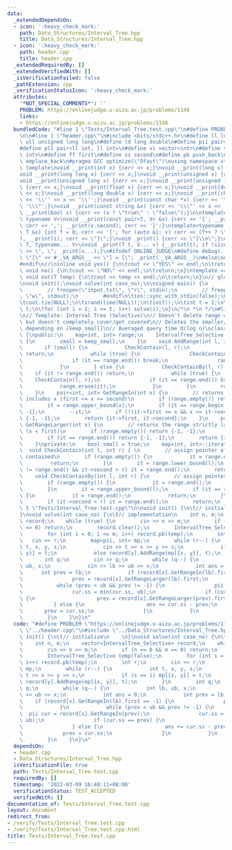 ```yaml
---
data:
  _extendedDependsOn:
  - icon: ':heavy_check_mark:'
    path: Data_Structures/Interval_Tree.hpp
    title: Data_Structures/Interval_Tree.hpp
  - icon: ':heavy_check_mark:'
    path: header.cpp
    title: header.cpp
  _extendedRequiredBy: []
  _extendedVerifiedWith: []
  _isVerificationFailed: false
  _pathExtension: cpp
  _verificationStatusIcon: ':heavy_check_mark:'
  attributes:
    '*NOT_SPECIAL_COMMENTS*': ''
    PROBLEM: https://onlinejudge.u-aizu.ac.jp/problems/1148
    links:
    - https://onlinejudge.u-aizu.ac.jp/problems/1148
  bundledCode: "#line 1 \"Tests/Interval_Tree.test.cpp\"\n#define PROBLEM \"https://onlinejudge.u-aizu.ac.jp/problems/1148\"\
    \n\n#line 1 \"header.cpp\"\n#include <bits/stdc++.h>\n#define ll long long\n#define\
    \ ull unsigned long long\n#define ld long double\n#define pii pair<int, int>\n\
    #define pll pair<ll int, ll int>\n#define vi vector<int>\n#define vl vector<ll\
    \ int>\n#define ff first\n#define ss second\n#define pb push_back\n#define eb\
    \ emplace_back\n#pragma GCC optimize(\"Ofast\")\nusing namespace std;\n// debug\
    \ template\nvoid __print(int x) {cerr << x;}\nvoid __print(long x) {cerr << x;}\n\
    void __print(long long x) {cerr << x;}\nvoid __print(unsigned x) {cerr << x;}\n\
    void __print(unsigned long x) {cerr << x;}\nvoid __print(unsigned long long x)\
    \ {cerr << x;}\nvoid __print(float x) {cerr << x;}\nvoid __print(double x) {cerr\
    \ << x;}\nvoid __print(long double x) {cerr << x;}\nvoid __print(char x) {cerr\
    \ << '\\'' << x << '\\'';}\nvoid __print(const char *x) {cerr << '\\\"' << x <<\
    \ '\\\"';}\nvoid __print(const string &x) {cerr << '\\\"' << x << '\\\"';}\nvoid\
    \ __print(bool x) {cerr << (x ? \"true\" : \"false\");}\n\ntemplate<typename T,\
    \ typename V>\nvoid __print(const pair<T, V> &x) {cerr << '{'; __print(x.first);\
    \ cerr << ','; __print(x.second); cerr << '}';}\ntemplate<typename T>\nvoid __print(const\
    \ T &x) {int f = 0; cerr << '{'; for (auto &i: x) cerr << (f++ ? \",\" : \"\"\
    ), __print(i); cerr << \"}\";}\nvoid _print() {cerr << \"]\\n\";}\ntemplate <typename\
    \ T, typename... V>\nvoid _print(T t, V... v) {__print(t); if (sizeof...(v)) cerr\
    \ << \", \"; _print(v...);}\n#ifndef ONLINE_JUDGE\n#define debug(...) cerr <<\
    \ \"[\" << #__VA_ARGS__ << \"] = [\"; _print(__VA_ARGS__)\n#else\n#define debug(...)\n\
    #endif\n//\ninline void yes() {\n\tcout << \"YES\" << endl;\n\treturn;\n}\ninline\
    \ void no() {\n\tcout << \"NO\" << endl;\n\treturn;\n}\ntemplate <class T>\ninline\
    \ void out(T temp) {\n\tcout << temp << endl;\n\treturn;\n}\n// global variables\n\
    \nvoid init();\nvoid solve(int case_no);\n\nsigned main() {\n        #ifndef ONLINE_JUDGE\n\
    \        // freopen(\"input.txt\", \"r\", stdin);\n        // freopen(\"output.txt\"\
    , \"w\", stdout);\n        #endif\n\tios::sync_with_stdio(false);\n\tcin.tie(NULL);\n\
    \tcout.tie(NULL);\n\tsrand(time(NULL));\n\tinit();\n\tint t = 1;\n\t// cin >>\
    \ t;\n\tfor (int i = 1; i <= t; i++) solve(i);\n}\n/*\n *\n */\n#line 1 \"Data_Structures/Interval_Tree.hpp\"\
    \n// Template: Interval Tree (Selective)\n// Doesn't delete range when it overlaps\
    \ but doesn't completely cover/get covered\n// Deletes the smaller/larger interval\
    \ depending on [keep_small]\n// Averaged query time O(log n)\nclass IntervalTree_Selective\
    \ {\npublic:\n    map<int, int> range;\n    IntervalTree_Selective(bool keep_small)\
    \ {\n        small = keep_small;\n    }\n    void AddRange(int l, int r) {\n \
    \       if (small) {\n            CheckContain(l, r);\n            if (it != range.end())\
    \ return;\n            while (true) {\n                CheckContainBy(l, r);\n\
    \                if (it == range.end()) break;\n                range.erase(it);\n\
    \            }\n        } else {\n            CheckContainBy(l, r);\n        \
    \    if (it != range.end()) return;\n            while (true) {\n            \
    \    CheckContain(l, r);\n                if (it == range.end()) break;\n    \
    \            range.erase(it);\n            }\n        }\n        range[l] = r;\n\
    \    }\n    pair<int, int> GetRangeIn(int x) {\n        // returns the range which\
    \ includes x (first <= x <= second)\n        if (range.empty()) return {-1, -1};\n\
    \        it = range.upper_bound(x);\n        if (it == range.begin()) return {-1,\
    \ -1};\n        --it;\n        if (!(it->first <= x && x <= it->second)) return\
    \ {-1, -1};\n        return {it->first, it->second};\n    }\n    pair<int, int>\
    \ GetRangeLarger(int x) {\n        // returns the range strictly larger than x\
    \ (x < first)\n        if (range.empty()) return {-1, -1};\n        it = range.upper_bound(x);\n\
    \        if (it == range.end()) return {-1, -1};\n        return {it->first, it->second};\n\
    \    }\nprivate:\n    bool small = true;\n    map<int, int>::iterator it;\n  \
    \  void CheckContain(int l, int r) { \n        // assign pointer of range being\
    \ contained\n        if (range.empty()) {\n            it = range.end();\n   \
    \         return;\n        }\n        it = range.lower_bound(l);\n        if (it\
    \ != range.end() && it->second > r) it = range.end();\n        return;\n    }\n\
    \    void CheckContainBy(int l, int r) {\n        // assign pointer of range containing\n\
    \        if (range.empty()) {\n            it = range.end();\n            return;\n\
    \        }\n        it = range.upper_bound(l);\n        if (it == range.begin())\
    \ {\n            it = range.end();\n            return;\n        }\n        --it;\n\
    \        if (it->second < r) it = range.end();\n        return;\n    }\n};\n#line\
    \ 5 \"Tests/Interval_Tree.test.cpp\"\n\nvoid init() {\n\t// initialize\n    \n\
    }\nvoid solve(int case_no) {\n\t// implementation\n    int n, m;\n    vector<IntervalTree_Selective>\
    \ record;\n    while (true) {\n        cin >> n >> m;\n        if (n == 0 && m\
    \ == 0) return;\n        record.clear();\n        IntervalTree_Selective temp(false);\n\
    \        for (int i = 0; i <= m; i++) record.pb(temp);\n        int r;\n     \
    \   cin >> r;\n        map<pii, int> mp;\n        while (r--) {\n            int\
    \ t, x, y, s;\n            cin >> t >> x >> y >> s;\n            if (s == 1) mp[{x,\
    \ y}] = t;\n            else record[y].AddRange(mp[{x, y}], t);\n        }\n \
    \       int q;\n        cin >> q;\n        while (q--) {\n            int lb,\
    \ ub, x;\n            cin >> lb >> ub >> x;\n            int ans = 0;\n      \
    \      int prev = lb;\n            if (record[x].GetRangeIn(lb).first == -1) {\n\
    \                prev = record[x].GetRangeLarger(lb).first;\n            }\n \
    \           while (prev < ub && prev != -1) {\n                pii cur = record[x].GetRangeIn(prev);\n\
    \                cur.ss = min(cur.ss, ub);\n                if (cur.ss == prev)\
    \ {\n                    prev = record[x].GetRangeLarger(prev).first;\n      \
    \          } else {\n                    ans += cur.ss - prev;\n             \
    \       prev = cur.ss;\n                }\n            }\n            out(ans);\n\
    \        }\n    }\n}\n"
  code: "#define PROBLEM \"https://onlinejudge.u-aizu.ac.jp/problems/1148\"\n\n#include\
    \ \"../header.cpp\"\n#include \"../Data_Structures/Interval_Tree.hpp\"\n\nvoid\
    \ init() {\n\t// initialize\n    \n}\nvoid solve(int case_no) {\n\t// implementation\n\
    \    int n, m;\n    vector<IntervalTree_Selective> record;\n    while (true) {\n\
    \        cin >> n >> m;\n        if (n == 0 && m == 0) return;\n        record.clear();\n\
    \        IntervalTree_Selective temp(false);\n        for (int i = 0; i <= m;\
    \ i++) record.pb(temp);\n        int r;\n        cin >> r;\n        map<pii, int>\
    \ mp;\n        while (r--) {\n            int t, x, y, s;\n            cin >>\
    \ t >> x >> y >> s;\n            if (s == 1) mp[{x, y}] = t;\n            else\
    \ record[y].AddRange(mp[{x, y}], t);\n        }\n        int q;\n        cin >>\
    \ q;\n        while (q--) {\n            int lb, ub, x;\n            cin >> lb\
    \ >> ub >> x;\n            int ans = 0;\n            int prev = lb;\n        \
    \    if (record[x].GetRangeIn(lb).first == -1) {\n                prev = record[x].GetRangeLarger(lb).first;\n\
    \            }\n            while (prev < ub && prev != -1) {\n              \
    \  pii cur = record[x].GetRangeIn(prev);\n                cur.ss = min(cur.ss,\
    \ ub);\n                if (cur.ss == prev) {\n                    prev = record[x].GetRangeLarger(prev).first;\n\
    \                } else {\n                    ans += cur.ss - prev;\n       \
    \             prev = cur.ss;\n                }\n            }\n            out(ans);\n\
    \        }\n    }\n}\n"
  dependsOn:
  - header.cpp
  - Data_Structures/Interval_Tree.hpp
  isVerificationFile: true
  path: Tests/Interval_Tree.test.cpp
  requiredBy: []
  timestamp: '2022-03-09 16:48:11+08:00'
  verificationStatus: TEST_ACCEPTED
  verifiedWith: []
documentation_of: Tests/Interval_Tree.test.cpp
layout: document
redirect_from:
- /verify/Tests/Interval_Tree.test.cpp
- /verify/Tests/Interval_Tree.test.cpp.html
title: Tests/Interval_Tree.test.cpp
---
```

